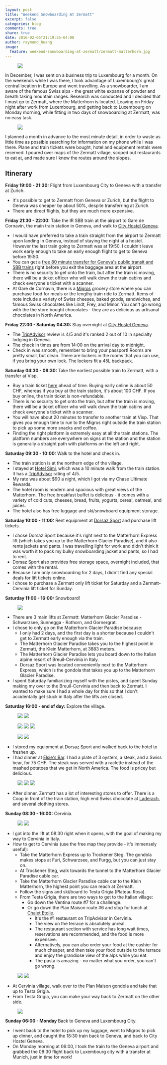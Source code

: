```yaml
---
layout: post
title: "Weekend Snowboarding At Zermatt"
excerpt: false
categories: blog
comments: true
share: true
date: 2016-02-05T21:19:55-04:00
author: raymond_huang
image:
  feature: weekend-snowboarding-at-zermatt/zermatt-matterhorn.jpg
---
```


<figure>
  <img src="/images/weekend-snowboarding-at-zermatt/zermatt-view-3.jpg">
</figure>

In December, I was sent on a business trip to Luxembourg for a month. On the weekends while I was there, I took advantage of Luxembourg's great central location in Europe and went travelling. As a snowboarder, I am aware of the famous Swiss alps - the great white expanse of powder and breath taking mountain ranges. Research was conducted and I decided that I must go to Zermatt, where the Matterhorn is located. Leaving on Friday night after work from Luxembourg, and getting back to Luxembourg on Monday morning, while fitting in two days of snowboarding at Zermatt, was no easy task.

<figure>
  <img src="/images/weekend-snowboarding-at-zermatt/zermatt-view-5.jpg">
</figure>

I planned a month in advance to the most minute detail, in order to waste as little time as possible searching for information on my phone while I was there. Plane and train tickets were bought, hotel and equipment rentals were reserved. I poured over maps of the Zermatt village, scoped out restaurants to eat at, and made sure I knew the routes around the slopes.

Itinerary
---------

**Friday 19:00 - 21:30:** Flight from Luxembourg City to Geneva with a transfer at Zurich.

- It's possible to get to Zermatt from Geneva or Zurich, but the flight to Geneva was cheaper by about 50%, despite transferring at Zurich.
- There are direct flights, but they are much more expensive.

**Friday 21:30 - 22:00:** Take the IR SBB train at the airport to Gare de Cornavin, the main train station in Geneva, and walk to [City Hostel Geneva](http://www.cityhostel.ch/site/en/).

- I would have preferred to take a train straight from the airport to Zermatt upon landing in Geneva, instead of staying the night at a hostel. However the last train going to Zermatt was at 19:50. I couldn't leave work early enough to take an early enough flight to get to Geneva before 19:50.
- You can get a [free 80 minute transfer for Geneva's public transit and SBB trains](http://www.geneva.info/transport/free-ticket/) right before you exit the baggage area at the airport.
- There is no security to get onto the train, but after the train is moving, there will be a ticket officer who will walk down the train cabins and check everyone's ticket with a scanner.
- At Gare de Cornavin, there is a [Migros](https://www.migros.ch/fr/cooperatives/migros-geneve.html) grocery store where you can purchase food for meals or the lengthy train ride to Zermatt. Items of note include a variety of Swiss cheeses, baked goods, sandwiches, and famous Swiss chocolates like Lindt, Frey, and Minor. You can't go wrong with the the store bought chocolates - they are as delicious as artisanal chocolates in North America.

**Friday 22:00 - Saturday 04:30:** Stay overnight at [City Hostel Geneva](http://www.cityhostel.ch/site/en/).

- The [TripAdvisor](https://www.tripadvisor.ca/Hotel_Review-g188057-d237550-Reviews-City_Hostel_Geneva-Geneva.html) review is 4/5 and it's ranked 2 out of 10 in specialty lodging in Geneva.
- The check in times are from 14:00 on the arrival day to midnight.
- Check in was smooth, remember to bring your passport! Rooms are pretty small, but clean. There are lockers in the rooms that you can use, if you bring your own lock. The lockers fit a 45L backpack.

**Saturday 04:30 - 09:30:** Take the earliest possible train to Zermatt, with a transfer at Visp.

- Buy a train ticket [here](http://www.sbb.ch/en/travelcards-and-tickets/tickets-for-switzerland/supersaver-tickets.html) ahead of time. Buying early online is about 50 CHF, whereas if you buy at the train station, it's about 100 CHF. If you buy online, the train ticket is non-refundable.
- There is no security to get onto the train, but after the train is moving, there will be a ticket officer who will walk down the train cabins and check everyone's ticket with a scanner.
- You will have about 20 minutes to transfer to another train at Visp. That gives you enough time to run to the Migros right outside the train station to pick up some more snacks and coffee.
- Finding the right platform is extremely easy at all the train stations. The platform numbers are everywhere on signs at the station and the station is generally a straight path with platforms on the left and right.

**Saturday 09:30 - 10:00:** Walk to the hotel and check in.

- The train station is at the northern edge of the village.
- I stayed at [Hotel Simi](http://www.hotelsimi.ch/en/), which was a 10 minute walk from the train station. It has a [TripAdvisor](https://www.tripadvisor.ca/Hotel_Review-g188098-d229951-Reviews-Hotel_Simi_Zermatt-Zermatt_Canton_of_Valais_Swiss_Alps.html) rating of 4/5.
- My rate was about $90 a night, which I got via my Chase Ultimate Rewards.
- The hotel room is modern and spacious with great views of the Matterhorn. The free breakfast buffet is delicious - it comes with a variety of cold cuts, cheeses, bread, fruits, yogurts, cereal, oatmeal, and juices.
- The hotel also has free luggage and ski/snowboard equipment storage.

**Saturday 10:00 - 11:00:** Rent equipment at [Dorsaz Sport](http://www.dorsaz-sport.ch/en/home.html) and purchase lift tickets.

- I chose Dorsaz Sport because it's right next to the Matterhorn Express lift (which takes you up to the Matterhorn Glacier Paradise), and it also rents jackets and pants. I was travelling light for work and didn't think it was worth it to pack my bulky snowboarding jacket and pants, so I had to rent.
- Dorsaz Sport also provides free storage space, overnight included, that comes with the rental.
- Because I am only snowboarding for 2 days, I didn't find any special deals for lift tickets online.
- I chose to purchase a Zermatt only lift ticket for Saturday and a Zermatt-Cervinia lift ticket for Sunday.

**Saturday 11:00 - 16:00:** Snowboard!

<figure>
  <img src="/images/weekend-snowboarding-at-zermatt/zermatt-me.jpg">
</figure>

- There are 3 main lifts at Zermatt: Matterhorn Glacier Paradise - Schwarzsee, Sunnegga - Rothorn, and Gornergrat.
- I chose to only go on the Matterhorn Glacier Paradise because:
  - I only had 2 days, and the first day is a shorter because I couldn't get to Zermatt early enough via the train.
  - The Matterhorn Glacier Paradise takes you to the highest point in Zermatt, the Klein Matterhorn, at 3883 meters.
  - The Matterhorn Glacier Paradise lets you board down to the Italian alpine resort of Breuil-Cervinia in Italy.
  - Dorsaz Sport was located conveniently next to the Matterhorn Express, which is the gondola that takes you up to the Matterhorn Glacier Paradise.
- I spent Saturday familiarizing myself with the pistes, and spent Sunday making my over to the Breuil-Cervinia and then back to Zermatt. I wanted to make sure I had a whole day for this so that I don't accidentally get stuck in Italy after the lifts are closed.

**Saturday 16:00 - end of day:** Explore the village.

<figure class="half">
  <img src="/images/weekend-snowboarding-at-zermatt/zermatt-village-2.jpg">
  <img src="/images/weekend-snowboarding-at-zermatt/zermatt-village-3.jpg">
</figure>
<figure class="third">
  <img src="/images/weekend-snowboarding-at-zermatt/zermatt-village-4.jpg">
  <img src="/images/weekend-snowboarding-at-zermatt/zermatt-village-5.jpg">
  <img src="/images/weekend-snowboarding-at-zermatt/zermatt-village-6.jpg">
</figure>
<figure class="half">
  <img src="/images/weekend-snowboarding-at-zermatt/zermatt-village-8.jpg">
  <img src="/images/weekend-snowboarding-at-zermatt/zermatt-village-9.jpg">
</figure>

- I stored my equipment at Dorsaz Sport and walked back to the hotel to freshen up.
- I had dinner at [Elsie's Bar](https://www.tripadvisor.ca/Restaurant_Review-g188098-d1015784-Reviews-Elsie_s_Bar-Zermatt_Canton_of_Valais_Swiss_Alps.html). I had a plate of 3 oysters, a steak, and a Swiss bear, for 75 CHF. The steak was served with a raclette instead of the mashed potatoes that we get in North America. The food is pricey but delicious.

<figure class="third">
  <img src="/images/weekend-snowboarding-at-zermatt/zermatt-view-9.jpg">
  <img src="/images/weekend-snowboarding-at-zermatt/zermatt-view-8.jpg">
  <img src="/images/weekend-snowboarding-at-zermatt/zermatt-view-7.jpg">
</figure>

- After dinner, Zermatt has a lot of interesting stores to offer. There is a Coop in front of the train station, high end Swiss chocolate at [Laderach](http://www.yelp.com/biz/l%C3%A4derach-chocolatier-suisse-zermatt), and several clothing stores.

**Sunday 08:30 - 16:00:** Cervinia.

<figure class="half">
  <img src="/images/weekend-snowboarding-at-zermatt/cervinia-1.jpg">
  <img src="/images/weekend-snowboarding-at-zermatt/cervinia-2.jpg">
</figure>

- I got into the lift at 08:30 right when it opens, with the goal of making my way to Cervinia in Italy.
- How to get to Cervinia (use the free map they provide - it's immensely useful):
  - Take the Matterhorn Express up to Trockener Steg. The gondola makes stops at Furi, Schwarzsee, and Furgg, but you can just stay on.
  - At Trockener Steg, walk towards the tunnel to the Matterhorn Glacier Paradise cable car.
  - Take the Matterhorn Glacier Paradise cable car to the Klein Matterhorn, the highest point you can reach at Zermatt.
  - Follow the signs and ski/board to Testa Grigia (Plateau Rosa).
  - From Testa Grigia, there are two ways to get to the Italian village:
    - Go down the Ventina route #7 for a challenge.
    - Or go down the Plan Maison route #6 and stop for lunch at [Chalet Etoile](https://www.tripadvisor.ca/Restaurant_Review-g187864-d2702719-Reviews-Chalet_etoile-Breuil_Cervinia_Valle_d_Aosta.html).
      - It's the #1 restaurant on TripAdvisor in Cervinia.
      - The view on the terrace is absolutely unreal.
      - The restaurant section with service has long wait times, reservations are recommended, and the food is more expensive.
      - Alternatively, you can also order your food at the cashier for much cheaper, and then take your food outside to the terrace and enjoy the grandiose view of the alps while you eat.
      - The pasta is amazing - no matter what you order, you can't go wrong.

<figure class="half">
  <img src="/images/weekend-snowboarding-at-zermatt/zermatt-lunch.jpg">
  <img src="/images/weekend-snowboarding-at-zermatt/zermatt-lunch-terrace.jpg">
</figure>

  - At Cervinia village, walk over to the Plan Maison gondola and take that up to Testa Grigia.
  - From Testa Grigia, you can make your way back to Zermatt on the other side.

<figure>
  <img src="/images/weekend-snowboarding-at-zermatt/zermatt-jesus.jpg">
</figure>

**Sunday 06:00 - Monday** Back to Geneva and Luxembourg City.

- I went back to the hotel to pick up my luggage, went to Migros to pick up dinner, and caught the 18:30 train back to Geneva, and back to City Hostel Geneva.
- On Monday morning at 06:00, I took the train to the Geneva airport and grabbed the 08:30 flight back to Luxembourg city with a transfer at Munich, just in time for work!

